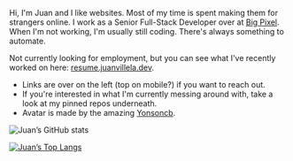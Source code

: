 Hi, I'm Juan and I like websites. Most of my time is spent making them for strangers online. I work as a Senior Full-Stack Developer over at [Big Pixel](https://thebigpixel.net). When I'm not working, I'm usually still coding. There's always something to automate.

Not currently looking for employment, but you can see what I've recently worked on here: [resume.juanvillela.dev](https://resume.juanvillela.dev).

- Links are over on the left (top on mobile?) if you want to reach out.
- If you're interested in what I'm currently messing around with, take a look at my pinned repos underneath.
- Avatar is made by the amazing [Yonsoncb](https://twitter.com/Yonsoncb).

![Juan’s GitHub stats](https://github-readme-stats.vercel.app/api?username=fourjuaneight&show_icons=true&theme=dracula)
<br/>

[![Juan’s Top Langs](https://github-readme-stats.vercel.app/api/top-langs/?username=fourjuaneight&layout=compact&theme=dracula)](https://github.com/fourjuaneight/github-readme-stats)
<br/>
